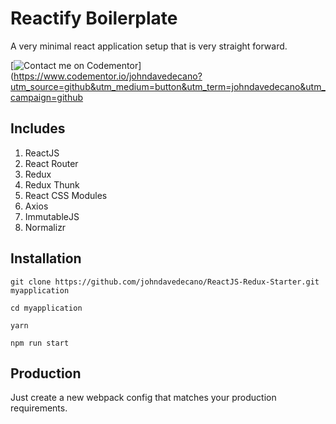 # Reactify Boilerplate
A very minimal react application setup that is very straight forward.

[![Contact me on Codementor](https://cdn.codementor.io/badges/contact_me_github.svg)](https://www.codementor.io/johndavedecano?utm_source=github&utm_medium=button&utm_term=johndavedecano&utm_campaign=github

## Includes
1. ReactJS
2. React Router
3. Redux
4. Redux Thunk
5. React CSS Modules
6. Axios
7. ImmutableJS
8. Normalizr

## Installation 

``git clone https://github.com/johndavedecano/ReactJS-Redux-Starter.git myapplication``

``cd myapplication``

``yarn``

``npm run start``


## Production
Just create a new webpack config that matches your production requirements.

